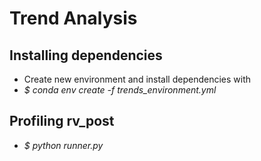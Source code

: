 
# Trend Analysis


## Installing dependencies
- Create new environment and install dependencies with
- *\$ conda env create -f trends_environment.yml*


## Profiling rv_post

- *\$ python runner.py*
